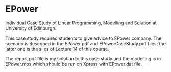 # EPower
Individual Case Study of Linear Programming, Modelling and Solution at University of Edinburgh.

This case study required students to give advice to EPower company. The scenario is described in the EPower.pdf and EPowerCaseStudy.pdf files; the latter one is the siles of Lecture 14 of this course.

The report.pdf file is my solution to this case study and the modelling is in EPower.mos which should be run on Xpress with EPower.dat file.
